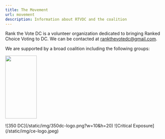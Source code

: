 ```yaml
---
title: The Movement
url: movement
description: Information about RTVDC and the coalition
---
```

Rank the Vote DC is a volunteer organization dedicated to bringing Ranked Choice Voting to DC. We can be contacted at [rankthevotedc@gmail.com](mailto:rankthevotedc@gmail.com).

We are supported by a broad coalition including the following groups:

<img src="/static/img/350dc-logo.png" width="100" height="200">


!\[350 DC](/static/img/350dc-logo.png?w=10&h=20)
!\[Critical Exposure](/static/img/ce-logo.jpeg)
